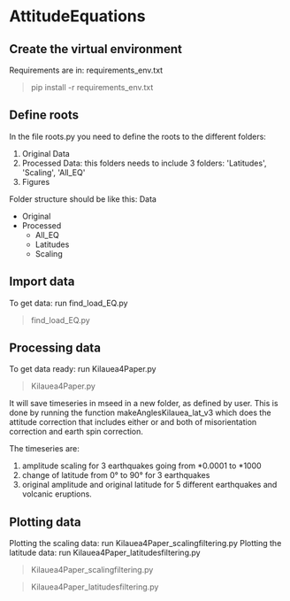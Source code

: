 # AttitudeEquations

## Create the virtual environment
Requirements are in: requirements_env.txt

> pip install -r requirements_env.txt

## Define roots
In the file roots.py you need to define the roots to the different folders:

1. Original Data
2. Processed Data: this folders needs to include 3 folders: 'Latitudes', 'Scaling', 'All_EQ'
3. Figures

Folder structure should be like this:
Data
- Original
- Processed
  - All_EQ
  - Latitudes
  - Scaling  



## Import data
To get data: run find_load_EQ.py

> find_load_EQ.py


## Processing data
To get data ready: run Kilauea4Paper.py

> Kilauea4Paper.py

It will save timeseries in mseed in a new folder, as defined by user. This is done by running the function
makeAnglesKilauea_lat_v3 which does the attitude correction that includes either or and both of
misorientation correction and earth spin correction.

The timeseries are:
1. amplitude scaling for 3 earthquakes going from *0.0001 to *1000
2. change of latitude from 0° to 90° for 3 earthquakes
3. original amplitude and original latitude for 5 different earthquakes and volcanic eruptions.


## Plotting data
Plotting the scaling data: run Kilauea4Paper_scalingfiltering.py
Plotting the latitude data: run Kilauea4Paper_latitudesfiltering.py

> Kilauea4Paper_scalingfiltering.py

> Kilauea4Paper_latitudesfiltering.py

